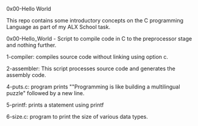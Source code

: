 0x00-Hello World

This repo contains some introductory concepts on the C programming Language as part of my ALX School task.


0x00-Hello_World - Script to compile code in C to the preprocessor stage and nothing further.

1-compiler: compiles source code without linking using option c.

2-assembler: This script processes source code and generates the assembly code.

4-puts.c: program prints ""Programming is like building a multilingual puzzle" followed by a new line.

5-printf: prints a statement using printf

6-size.c: program to print the size of various data types.